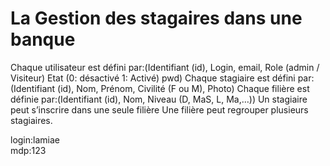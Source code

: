 # La Gestion des stagaires dans une banque

Chaque utilisateur est défini par:(Identifiant (id), Login, email, Role (admin / Visiteur) Etat (0: désactivé  1: Activé) pwd)
Chaque stagiaire est défini par: (Identifiant (id), Nom, Prénom, Civilité (F ou M), Photo)
Chaque filière est définie par:(Identifiant (id), Nom, Niveau (D, MaS,  L, Ma,…))
Un stagiaire peut s’inscrire dans une seule filière
Une filière peut regrouper plusieurs stagiaires.


login:lamiae<br>
mdp:123
